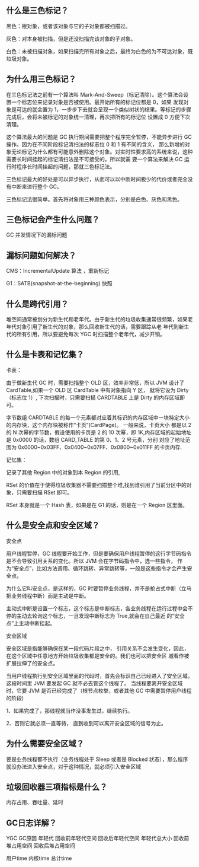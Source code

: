 ## 什么是三色标记？

黑色：根对象，或者该对象与它的子对象都被扫描过。 

灰色：对本身被扫描，但是还没扫描完该对象的子对象。 

白色：未被扫描对象，如果扫描完所有对象之后，最终为白色的为不可达对象，既垃圾对象。

## 为什么用三色标记？

在三色标记法之前有一个算法叫 Mark-And-Sweep（标记清除）。这个算法会设置一个标志位来记录对象是否被使用。最开始所有的标记位都是 0，如果 发现对象是可达的就会置为 1，一步步下去就会呈现一个类似树状的结果。等标记的步骤完成后，会将未被标记的对象统一清理，再次把所有的标记位 设置成 0 方便下次清理。

这个算法最大的问题是 GC 执行期间需要把整个程序完全暂停，不能异步进行 GC 操作。因为在不同阶段标记清扫法的标志位 0 和 1 有不同的含义， 那么新增的对象无论标记为什么都有可能意外删除这个对象。对实时性要求高的系统来说，这种需要长时间挂起的标记清扫法是不可接受的。所以就需 要一个算法来解决 GC 运行时程序长时间挂起的问题，那就三色标记法。 

三色标记最大的好处是可以异步执行，从而可以以中断时间极少的代价或者完全没有中断来进行整个 GC。 

三色标记法很简单。首先将对象用三种颜色表示，分别是白色、灰色和黑色。 

## 三色标记会产生什么问题？

GC 并发情况下的漏标问题

## 漏标问题如何解决？

CMS：IncrementalUpdate 算法 ，重新标记

G1：SATB(snapshot-at-the-beginning) 快照

## 什么是跨代引用？

堆空间通常被划分为新生代和老年代。由于新生代的垃圾收集通常很频繁，如果老年代对象引用了新生代的对象，那么回收新生代的话，需要跟踪从老 年代到新生代的所有引用，所以要避免每次 YGC 时扫描整个老年代，减少开销。

## 什么是卡表和记忆集？

卡表：

由于做新生代 GC 时，需要扫描整个 OLD 区，效率非常低，所以 JVM 设计了 CardTable,如果一个 OLD 区 CardTable 中有对象指向 Y 区， 就将它设为 Dirty （标志位 1）, 下次扫描时，只需要扫描 CARDTABLE 上是 Dirty 的内存区域即可。 

字节数组 CARDTABLE 的每一个元素都对应着其标识的内存区域中一块特定大小的内存块，这个内存块被称作“卡页”(CardPage)。 一般来说，卡页大小 都是以 2 的 N 次幂的字节数，假设使用的卡页是 2 的 10 次幂，即 1K,内存区域的起始地址是 0x0000 的话，数组 CARD_TABLE 的第 0、1、2 号元素，分别 对应了地址范围为 0x0000~0x03FF、0x0400~0x07FF、0x0800~0x011FF 的卡页内存.



记忆集：

记录了其他 Region 中的对象到本 Region 的引用, 

RSet 的价值在于使得垃圾收集器不需要扫描整个堆,找到谁引用了当前分区中的对象，只需要扫描 RSet 即可。

 RSet 本身就是一个 Hash 表，如果是在 G1 的话，则是在一个 Region 区里面。

## 什么是安全点和安全区域？

安全点

用户线程暂停，GC 线程要开始工作，但是要确保用户线程暂停的这行字节码指令是不会导致引用关系的变化。所以 JVM 会在字节码指令中，选一些指令， 作为“安全点”，比如方法调用、循环跳转、异常跳转等，一般是这些指令才会产生安全点。 

为什么它叫安全点，是这样的，GC 时要暂停业务线程，并不是抢占式中断（立马把业务线程中断）而是主动是中断。 

主动式中断是设置一个标志，这个标志是中断标志，各业务线程在运行过程中会不停的主动去轮询这个标志，一旦发现中断标志为 True,就会在自己最近 的“安全点”上主动中断挂起。



安全区域

安全区域是指能够确保在某一段代码片段之中， 引用关系不会发生变化，因此，在这个区域中任意地方开始垃圾收集都是安全的。我们也可以把安全区 城看作被扩展拉伸了的安全点。



当用户线程执行到安全区域里面的代码时，首先会标识自己已经进入了安全区域，这段时间里 JVM 要发起 GC 就不必去管这个线程了。 当线程要离开安全区域时，它要 JVM 是否已经完成了（根节点枚举，或者其他 GC 中需要暂停用户线程的阶段) 

1、如果完成了，那线程就当作没事发生过，继续执行。

 2、否则它就必须一直等待， 直到收到可以离开安全区域的信号为止。

## 为什么需要安全区域？

要是业务线程都不执行（业务线程处于 Sleep 或者是 Blocked 状态），那么程序就没办法进入安全点，对于这种情况，就必须引入安全区域

## 垃圾回收器三项指标是什么？

内存占用、吞吐量、延时 

## GC日志详解？

YGC GC原因 年轻代 回收前年轻代空间 回收后年轻代空间 年轻代总大小 回收前堆占用空间 回收后堆占用空间

用户time 内核time 总计time



